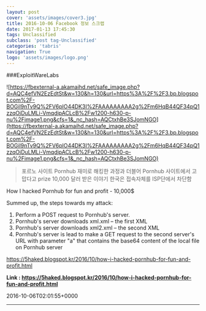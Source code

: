 ```yaml
---
layout: post
cover: 'assets/images/cover3.jpg'
title: 2016-10-06 Facebook 정보 스크랩
date: 2017-01-13 17:45:30
tags: Unclassified
subclass: 'post tag-Unclassified'
categories: 'tabris'
navigation: True
logo: 'assets/images/logo.png'
---
```


###ExploitWareLabs

![https://fbexternal-a.akamaihd.net/safe_image.php?d=AQC4efVN2EzEdtSt&w=130&h=130&url=https%3A%2F%2F3.bp.blogspot.com%2F-BOGil9nTv9Q%2FV6plO44DK3I%2FAAAAAAAAA2g%2Fm6HqB44QF34pQ1zzqOjDuLMLi-VmqdipACLcB%2Fw1200-h630-p-nu%2Fimage1.png&cfs=1&_nc_hash=AQCtxhBe3SJomNGO](https://fbexternal-a.akamaihd.net/safe_image.php?d=AQC4efVN2EzEdtSt&w=130&h=130&url=https%3A%2F%2F3.bp.blogspot.com%2F-BOGil9nTv9Q%2FV6plO44DK3I%2FAAAAAAAAA2g%2Fm6HqB44QF34pQ1zzqOjDuLMLi-VmqdipACLcB%2Fw1200-h630-p-nu%2Fimage1.png&cfs=1&_nc_hash=AQCtxhBe3SJomNGO)

>포르노 사이트 Pornhub 재미로 해킹한 과정과 더블어 Pornhub 사이트에서 고맙다고 prize 10,000 달러 받은 이야기
한국은 접속자체를 ISP단에서 차단함

How I hacked Pornhub for fun and profit - 10,000$ 

Summed up, the steps towards my attack:

1. Perform a POST request to Pornhub's server.
2. Pornhub's server downloads xml.xml – the first XML
3. Pornhub's server downloads xml2.xml – the second XML
4. Pornhub's server is lead to make a GET request to the second server's URL with parameter "a" that contains the base64 content of the local file on Pornhub server 

https://5haked.blogspot.kr/2016/10/how-i-hacked-pornhub-for-fun-and-profit.html

**Link : <https://5haked.blogspot.kr/2016/10/how-i-hacked-pornhub-for-fun-and-profit.html>**

2016-10-06T02:01:55+0000

---

